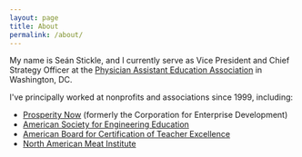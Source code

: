 ```yaml
---
layout: page
title: About
permalink: /about/
---
```

My name is Seán Stickle, and I currently serve as Vice President and Chief Strategy Officer at the [Physician Assistant Education Association][PAEA] in Washington, DC.

I've principally worked at nonprofits and associations since 1999, including:

* [Prosperity Now][CFED] (formerly the Corporation for Enterprise Development)
* [American Society for Engineering Education][ASEE]
* [American Board for Certification of Teacher Excellence][ABCTE]
* [North American Meat Institute][AMI]

[PAEA]: http://paeaonline.org
[CFED]: https://prosperitynow.org/
[ASEE]: http://www.asee.org/
[ABCTE]: https://www.americanboard.org/
[AMI]: https://www.meatinstitute.org/
